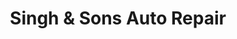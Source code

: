 ---
title: "Singh & Sons Auto Repair"
url: /new-hyde-park/singh-and-sons-auto-repair/
shop: car repair
---